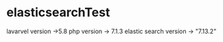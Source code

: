 # elasticsearchTest
lavarvel version ->5.8
php version ->   7.1.3
elastic search version ->	"7.13.2"
